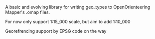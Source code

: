 A basic and evolving library for writing geo_types to OpenOrienteering Mapper's .omap files.

For now only support 1:15_000 scale, but aim to add 1:10_000

Georefrencing support by EPSG code on the way